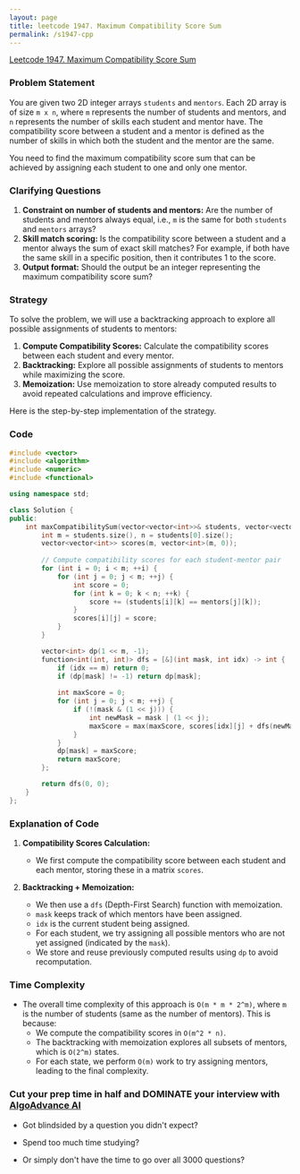 ```yaml
---
layout: page
title: leetcode 1947. Maximum Compatibility Score Sum
permalink: /s1947-cpp
---
```

[Leetcode 1947. Maximum Compatibility Score Sum](https://algoadvance.github.io/algoadvance/l1947)
### Problem Statement

You are given two 2D integer arrays `students` and `mentors`. Each 2D array is of size `m x n`, where `m` represents the number of students and mentors, and `n` represents the number of skills each student and mentor have. The compatibility score between a student and a mentor is defined as the number of skills in which both the student and the mentor are the same.

You need to find the maximum compatibility score sum that can be achieved by assigning each student to one and only one mentor.

### Clarifying Questions

1. **Constraint on number of students and mentors:** Are the number of students and mentors always equal, i.e., `m` is the same for both `students` and `mentors` arrays?
2. **Skill match scoring:** Is the compatibility score between a student and a mentor always the sum of exact skill matches? For example, if both have the same skill in a specific position, then it contributes 1 to the score.
3. **Output format:** Should the output be an integer representing the maximum compatibility score sum?

### Strategy

To solve the problem, we will use a backtracking approach to explore all possible assignments of students to mentors:

1. **Compute Compatibility Scores:** Calculate the compatibility scores between each student and every mentor.
2. **Backtracking:** Explore all possible assignments of students to mentors while maximizing the score.
3. **Memoization:** Use memoization to store already computed results to avoid repeated calculations and improve efficiency.

Here is the step-by-step implementation of the strategy.

### Code

```cpp
#include <vector>
#include <algorithm>
#include <numeric>
#include <functional>

using namespace std;

class Solution {
public:
    int maxCompatibilitySum(vector<vector<int>>& students, vector<vector<int>>& mentors) {
        int m = students.size(), n = students[0].size();
        vector<vector<int>> scores(m, vector<int>(m, 0));
        
        // Compute compatibility scores for each student-mentor pair
        for (int i = 0; i < m; ++i) {
            for (int j = 0; j < m; ++j) {
                int score = 0;
                for (int k = 0; k < n; ++k) {
                    score += (students[i][k] == mentors[j][k]);
                }
                scores[i][j] = score;
            }
        }

        vector<int> dp(1 << m, -1);
        function<int(int, int)> dfs = [&](int mask, int idx) -> int {
            if (idx == m) return 0;
            if (dp[mask] != -1) return dp[mask];
            
            int maxScore = 0;
            for (int j = 0; j < m; ++j) {
                if (!(mask & (1 << j))) {
                    int newMask = mask | (1 << j);
                    maxScore = max(maxScore, scores[idx][j] + dfs(newMask, idx + 1));
                }
            }
            dp[mask] = maxScore;
            return maxScore;
        };

        return dfs(0, 0);
    }
};
```

### Explanation of Code

1. **Compatibility Scores Calculation:**
    - We first compute the compatibility score between each student and each mentor, storing these in a matrix `scores`.
  
2. **Backtracking + Memoization:**
    - We then use a `dfs` (Depth-First Search) function with memoization.
    - `mask` keeps track of which mentors have been assigned.
    - `idx` is the current student being assigned.
    - For each student, we try assigning all possible mentors who are not yet assigned (indicated by the `mask`).
    - We store and reuse previously computed results using `dp` to avoid recomputation.

### Time Complexity

- The overall time complexity of this approach is `O(m * m * 2^m)`, where `m` is the number of students (same as the number of mentors). This is because:
  - We compute the compatibility scores in `O(m^2 * n)`.
  - The backtracking with memoization explores all subsets of mentors, which is `O(2^m)` states.
  - For each state, we perform `O(m)` work to try assigning mentors, leading to the final complexity.


### Cut your prep time in half and DOMINATE your interview with [AlgoAdvance AI](https://algoAdvance.com)

- Got blindsided by a question you didn't expect?

- Spend too much time studying?

- Or simply don't have the time to go over all 3000 questions?

